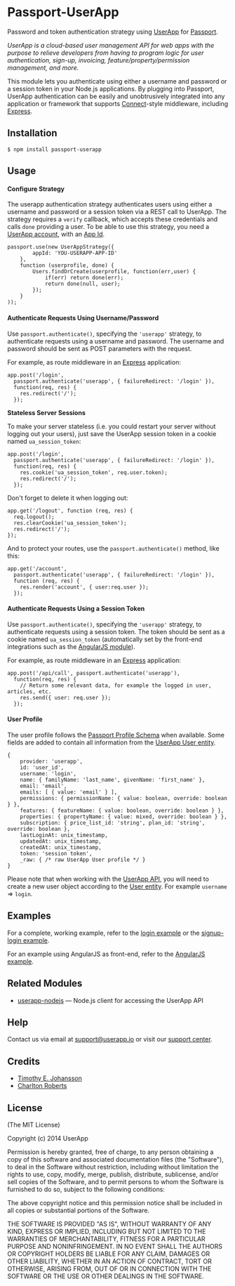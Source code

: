 # Passport-UserApp

Password and token authentication strategy using [UserApp](https://www.userapp.io) for [Passport](http://passportjs.org/).

*UserApp is a cloud-based user management API for web apps with the purpose to relieve developers from having to program logic for user authentication, sign-up, invoicing, feature/property/permission management, and more.*

This module lets you authenticate using either a username and password or a session token in your Node.js
applications. By plugging into Passport, UserApp authentication can be easily and
unobtrusively integrated into any application or framework that supports
[Connect](http://www.senchalabs.org/connect/)-style middleware, including
[Express](http://expressjs.com/).

## Installation

    $ npm install passport-userapp

## Usage

#### Configure Strategy

The userapp authentication strategy authenticates users using either a username and
password or a session token via a REST call to UserApp. The strategy requires a `verify` callback, which accepts these
credentials and calls `done` providing a user. To be able to use this strategy, you need a [UserApp account](https://app.userapp.io/#/sign-up/), with an [App Id](https://help.userapp.io/customer/portal/articles/1322336-how-do-i-find-my-app-id-).

    passport.use(new UserAppStrategy({
            appId: 'YOU-USERAPP-APP-ID'
        },
        function (userprofile, done) {
            Users.findOrCreate(userprofile, function(err,user) {
                if(err) return done(err);
                return done(null, user);
            });
        }
    ));

#### Authenticate Requests Using Username/Password

Use `passport.authenticate()`, specifying the `'userapp'` strategy, to
authenticate requests using a username and password. The username and password should be sent as POST parameters with the request.

For example, as route middleware in an [Express](http://expressjs.com/)
application:

    app.post('/login', 
      passport.authenticate('userapp', { failureRedirect: '/login' }),
      function(req, res) {
        res.redirect('/');
      });

**Stateless Server Sessions**

To make your server stateless (i.e. you could restart your server without logging out your users), just save the UserApp session token in a cookie named `ua_session_token`:

    app.post('/login', 
      passport.authenticate('userapp', { failureRedirect: '/login' }),
      function(req, res) {
        res.cookie('ua_session_token', req.user.token);
        res.redirect('/');
      });

Don't forget to delete it when logging out:

    app.get('/logout', function (req, res) {
      req.logout();
      res.clearCookie('ua_session_token');
      res.redirect('/');
    });

And to protect your routes, use the `passport.authenticate()` method, like this:

    app.get('/account', 
      passport.authenticate('userapp', { failureRedirect: '/login' }), 
      function (req, res) {
        res.render('account', { user:req.user });
      });

#### Authenticate Requests Using a Session Token

Use `passport.authenticate()`, specifying the `'userapp'` strategy, to
authenticate requests using a session token. The token should be sent as a cookie named `ua_session_token` (automatically set by the front-end integrations such as the [AngularJS module](https://github.com/userapp-io/userapp-angular)).

For example, as route middleware in an [Express](http://expressjs.com/)
application:

    app.post('/api/call', passport.authenticate('userapp'),
      function(req, res) {
        // Return some relevant data, for example the logged in user, articles, etc.
        res.send({ user: req.user });
      });

#### User Profile

The user profile follows the [Passport Profile Schema](http://passportjs.org/guide/profile/) when available. Some fields are added to contain all information from the [UserApp User entity](https://app.userapp.io/#/docs/user/#properties).

    { 
        provider: 'userapp',
        id: 'user_id',
        username: 'login',
        name: { familyName: 'last_name', givenName: 'first_name' },
        email: 'email',
        emails: [ { value: 'email' } ],
        permissions: { permissionName: { value: boolean, override: boolean } },
        features: { featureName: { value: boolean, override: boolean } },
        properties: { propertyName: { value: mixed, override: boolean } },
        subscription: { price_list_id: 'string', plan_id: 'string', override: boolean },
        lastLoginAt: unix_timestamp,
        updatedAt: unix_timestamp,
        createdAt: unix_timestamp,
        token: 'session token',
        _raw: { /* raw UserApp User profile */ }
    }
    
Please note that when working with the [UserApp API](https://app.userapp.io/#/docs/), you will need to create a new user object according to the [User entity](https://app.userapp.io/#/docs/user/#properties). For example `username` => `login`.

## Examples

For a complete, working example, refer to the [login example](https://github.com/userapp-io/passport-userapp/tree/master/examples/login) or the [signup-login example](https://github.com/userapp-io/passport-userapp/tree/master/examples/signup-login).

For an example using AngularJS as front-end, refer to the [AngularJS example](https://github.com/userapp-io/passport-userapp/tree/master/examples/angularjs).

## Related Modules

- [userapp-nodejs](https://github.com/userapp-io/userapp-nodejs) — Node.js client for accessing the UserApp API

## Help

Contact us via email at support@userapp.io or visit our [support center](https://help.userapp.io).

## Credits

  - [Timothy E. Johansson](https://github.com/timothyej)
  - [Charlton Roberts](https://github.com/charltoons)

## License

(The MIT License)

Copyright (c) 2014 UserApp

Permission is hereby granted, free of charge, to any person obtaining a copy of
this software and associated documentation files (the "Software"), to deal in
the Software without restriction, including without limitation the rights to
use, copy, modify, merge, publish, distribute, sublicense, and/or sell copies of
the Software, and to permit persons to whom the Software is furnished to do so,
subject to the following conditions:

The above copyright notice and this permission notice shall be included in all
copies or substantial portions of the Software.

THE SOFTWARE IS PROVIDED "AS IS", WITHOUT WARRANTY OF ANY KIND, EXPRESS OR
IMPLIED, INCLUDING BUT NOT LIMITED TO THE WARRANTIES OF MERCHANTABILITY, FITNESS
FOR A PARTICULAR PURPOSE AND NONINFRINGEMENT. IN NO EVENT SHALL THE AUTHORS OR
COPYRIGHT HOLDERS BE LIABLE FOR ANY CLAIM, DAMAGES OR OTHER LIABILITY, WHETHER
IN AN ACTION OF CONTRACT, TORT OR OTHERWISE, ARISING FROM, OUT OF OR IN
CONNECTION WITH THE SOFTWARE OR THE USE OR OTHER DEALINGS IN THE SOFTWARE.
